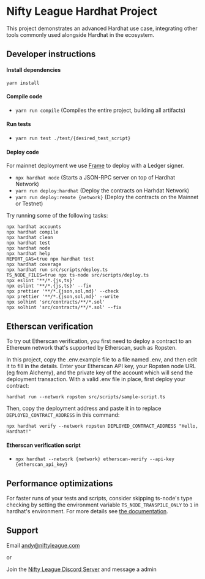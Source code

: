 # Nifty League Hardhat Project

This project demonstrates an advanced Hardhat use case, integrating other tools commonly used alongside Hardhat in the ecosystem.

## Developer instructions

#### Install dependencies

`yarn install`

#### Compile code

- `yarn run compile` (Compiles the entire project, building all artifacts)

#### Run tests

- `yarn run test ./test/{desired_test_script}`

#### Deploy code

For mainnet deployment we use [Frame](https://frame.sh/) to deploy with a Ledger signer.

- `npx hardhat node` (Starts a JSON-RPC server on top of Hardhat Network)
- `yarn run deploy:hardhat` (Deploy the contracts on Harhdat Network)
- `yarn run deploy:remote {network}` (Deploy the contracts on the Mainnet or Testnet)

Try running some of the following tasks:

```shell
npx hardhat accounts
npx hardhat compile
npx hardhat clean
npx hardhat test
npx hardhat node
npx hardhat help
REPORT_GAS=true npx hardhat test
npx hardhat coverage
npx hardhat run src/scripts/deploy.ts
TS_NODE_FILES=true npx ts-node src/scripts/deploy.ts
npx eslint '**/*.{js,ts}'
npx eslint '**/*.{js,ts}' --fix
npx prettier '**/*.{json,sol,md}' --check
npx prettier '**/*.{json,sol,md}' --write
npx solhint 'src/contracts/**/*.sol'
npx solhint 'src/contracts/**/*.sol' --fix
```

## Etherscan verification

To try out Etherscan verification, you first need to deploy a contract to an Ethereum network that's supported by Etherscan, such as Ropsten.

In this project, copy the .env.example file to a file named .env, and then edit it to fill in the details. Enter your Etherscan API key, your Ropsten node URL (eg from Alchemy), and the private key of the account which will send the deployment transaction. With a valid .env file in place, first deploy your contract:

```shell
hardhat run --network ropsten src/scripts/sample-script.ts
```

Then, copy the deployment address and paste it in to replace `DEPLOYED_CONTRACT_ADDRESS` in this command:

```shell
npx hardhat verify --network ropsten DEPLOYED_CONTRACT_ADDRESS "Hello, Hardhat!"
```

#### Etherscan verification script

- `npx hardhat --network {network} etherscan-verify --api-key {etherscan_api_key}`

## Performance optimizations

For faster runs of your tests and scripts, consider skipping ts-node's type checking by setting the environment variable `TS_NODE_TRANSPILE_ONLY` to `1` in hardhat's environment. For more details see [the documentation](https://hardhat.org/guides/typescript.html#performance-optimizations).

## Support

Email [andy@niftyleague.com](mailto:andy@niftyleague.com)

or

Join the [Nifty League Discord Server](https://discord.gg/niftyleague) and message a admin
